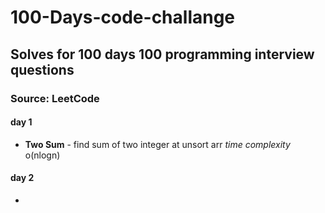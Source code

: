 # 100-Days-code-challange
## Solves for 100 days 100 programming interview questions
### Source: LeetCode



#### day 1
- **Two Sum** - find sum of two integer at unsort arr
  *time complexity*  o(nlogn)
#### day 2 
-
